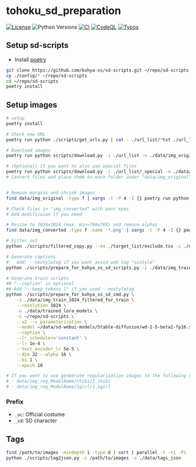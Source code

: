 
# tohoku_sd_preparation

[![License](https://img.shields.io/badge/License-Apache%202.0-blue.svg)](https://opensource.org/licenses/Apache-2.0)
![Python Versions](https://img.shields.io/badge/python-3.8%20%7C%203.9%20%7C%203.10-blue)
[![CI](https://github.com/shirayu/tohoku_sd_preparation/actions/workflows/ci.yml/badge.svg)](https://github.com/shirayu/tohoku_sd_preparation/actions/workflows/ci.yml)
[![CodeQL](https://github.com/shirayu/tohoku_sd_preparation/actions/workflows/codeql-analysis.yml/badge.svg)](https://github.com/shirayu/tohoku_sd_preparation/actions/workflows/codeql-analysis.yml)
[![Typos](https://github.com/shirayu/tohoku_sd_preparation/actions/workflows/typos.yml/badge.svg)](https://github.com/shirayu/tohoku_sd_preparation/actions/workflows/typos.yml)

## Setup sd-scripts

- Install [poetry](https://python-poetry.org/)

```bash
git clone https://github.com/kohya-ss/sd-scripts.git ~/repo/sd-scripts
cp ./config/* ~/repo/sd-scripts
cd ~/repo/sd-scripts
poetry install
```

## Setup images

```bash
# setup
poetry install

# Check new URL
poetry run python ./scripts/get_urls.py | cat - ./url_list/*txt ./url_list/_special/* | sort | uniq -c | sort -k1nr | grep -v psd | grep -v ai$ | grep -v '2 '

# Download images
poetry run python scripts/download.py -i ./url_list -o ./data/img_original

# (Optional) If you want to also use special files
poetry run python scripts/download.py -i ./url_list/_special -o ./data/img_original_special
# Convert files and place them to each folder under "data/img_original"


# Remove margins and shrink images
find data/img_original -type f | xargs -t -P 4 -I {} poetry run python ./scripts/resize.py -i {} -o data/img_converted --size 2048 --to_dir

# Check files in "img_converted" with your eyes
# Add modificaion if you need

# Resize to 1024x1024 (max. min=768x768) and remove alphas
find data/img_converted -type f -name '*.png' | xargs -t -P 4 -I {} poetry run python ./scripts/resize.py --remove_alpha -i {} -o data/img_train_1024 --size 1024 --min_size 768 --to_dir

# Filter out
python ./scripts/filtered_copy.py --ex ./target_list/exclude.tsv -i ./data/img_train_1024 -o ./data/img_train_1024_filtered

# Generate captions
#   Add: --nostyletag if you want avoid add tag "oistyle"
python ./scripts/prepare_for_kohya_ss_sd_scripts.py -i ./data/img_train_1024_filtered -o ./data/img_train_1024_filtered_for_train --nosd --repeat 10 --tag ./data/tags_json --tag-target ./tag_target.json

# Generate train scripts
## "--caption" is optional.
## Add "--keep_tokens 1" if you used --nostyletag
python ./scripts/prepare_for_kohya_ss_sd_cmd.py \
    -i ./data/img_train_1024_filtered_for_train \
    --resolution 1024 \
    -o ./data/trained_lora_models \
    -C ~/repo/sd-scripts \
    --v2 --v_parameterization \
    --model ~/data/sd-webui-models/Stable-diffusion/wd-1-5-beta2-fp16.safetensors \
    --caption \
    --lr_scheduler='constant' \
    --lr 1e-4 \
    --text_encoder_lr 5e-5 \
    --dim 32 --alpha 16 \
    --bs 1 \
    --epoch 10

# If you want to use genberate regularization images to the following directories and add "--reg ./data/img_reg_ModelName"
# - data/img_reg_ModelName/chibi/1_chibi
# - data/img_reg_ModelName/1girl/1_1girl
```

### Prefix

- ``_oc``: Official costume
- ``_sd``: SD character

## Tags

```bash
find /path/to/images -mindepth 1 -type d | sort | parallel -t -n1 -P1 --lb poetry run python -m finetune.tag_images_by_wd14_tagger --batch_size=4
python ./scripts/tag2json.py -i /path/to/images -o ./data/tags_json
```
